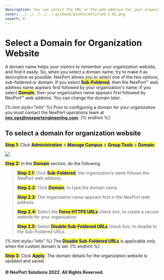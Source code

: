 ```yaml
---
description: You can select the URL or the web address for your organization’s website.
cover: ../../../../../.gitbook/assets/Untitled-1-01.png
coverY: 0
---
```


# Select a Domain for Organization Website

A domain name helps your visitors to remember your organization website, and find it easily. So, when you select a domain name, try to make it as descriptive as possible. NexPort allows you to select one of the two options, sub-foldered or domain. If you select <mark style="color:blue;">**Sub-Foldered**</mark>, then the NexPort™ web address name appears first followed by your organization's name. If you select <mark style="color:blue;">**Domain**</mark>, then your organization name appears first followed by NexPort™ web address. You can change the domain later.

{% hint style="info" %}
Prior to configuring a domain for your organization you must contact the NexPort operations team at [**nex.ops@nexportengineering.com**](http://nex.ops@nexportengineering.com/)**.**
{% endhint %}

## **To select a domain for organization website**

<mark style="color:blue;">**Step 1:**</mark>  Click <mark style="color:blue;">**Administration**</mark> <mark style="color:blue;"></mark><mark style="color:blue;">></mark> <mark style="color:blue;"></mark><mark style="color:blue;">**Manage Campus**</mark> <mark style="color:blue;"></mark><mark style="color:blue;">></mark> <mark style="color:blue;"></mark><mark style="color:blue;">**Group Tools**</mark> <mark style="color:blue;"></mark><mark style="color:blue;">></mark> <mark style="color:blue;"></mark><mark style="color:blue;">**Domain**</mark><mark style="color:blue;">.</mark>

![](https://www.nexportcampus.com/Content/Guides/aweb/Content/Resources/Images/GT\_Customize/Domain\_550x146.png)

<mark style="color:blue;">**Step 2:**</mark>  In the <mark style="color:blue;">**Domain**</mark> section, do the following.

> <mark style="color:blue;">**Step 2.1:**</mark>  Click <mark style="color:blue;">**Sub-Foldered**</mark>, the organization’s name follows the NexPort web address.
>
> <mark style="color:blue;">**Step 2.2:**</mark>  Click <mark style="color:blue;">**Domain**</mark>, to type the domain name.
>
> <mark style="color:blue;">**Step 2.3:**</mark>  The organization name appears first in the NexPort web address.
>
> <mark style="color:blue;">**Step 2.4:**</mark>  Select the <mark style="color:blue;">**Force HTTPS URLs**</mark> check box, to create a secure website for your organization.
>
> <mark style="color:blue;">**Step 2.5:**</mark>  Select <mark style="color:blue;">**Disable Sub-Foldered URLs**</mark> check box, to disable to the Sub-Foldered URLs.

{% hint style="info" %}
The <mark style="color:blue;">**Disable Sub-Foldered URLs**</mark> is applicable only when the custom domain is set.
{% endhint %}

<mark style="color:blue;">**Step 3:**</mark>  Click <mark style="color:blue;">**Apply**</mark>. The domain details for the organization website is updated and saved.

#### © NexPort Solutions 2022. All Rights Reserved.
